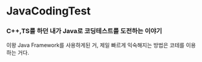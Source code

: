 # JavaCodingTest

### C++,TS를 하던 내가 Java로 코딩테스트를 도전하는 이야기

이왕 Java Framework를 사용하게된 거, 제일 빠르게 익숙해지는 방법은 코테를 이용하는 거다.

